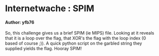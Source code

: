 # Internetwache : SPIM

#### Author: yfb76

So, this challenge gives us a brief SPIM (ie MIPS) file.  Looking at it reveals that it is a loop over the flag, that XOR's the flag with the loop index (0 based of course ;)).  A quick python script on the garbled string they supplied yields the flag.  Hooray SPIM!
